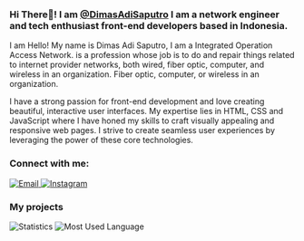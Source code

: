 
<!--
**DimasAdiSaputro/Dimasadisaputro** is a ✨ _special_ ✨ repository because its `README.md` (this file) appears on your GitHub profile.

Here are some ideas to get you started:

- 🔭 I’m currently working on ...
- 🌱 I’m currently learning ...
- 👯 I’m looking to collaborate on ...
- 🤔 I’m looking for help with ...
- 💬 Ask me about ...
- 📫 How to reach me: ...
- 😄 Pronouns: ...
- ⚡ Fun fact: ...
-->

### Hi There👋! <span>I am <a href="http://dimasadisaputro.github.io/">@DimasAdiSaputro<a> I am a network engineer and tech enthusiast front-end developers based in Indonesia.</span>

<span>I am <a>
Hello! My name is Dimas Adi Saputro, I am a Integrated Operation Access Network. is a profession whose job is to do and repair things related to internet provider networks, both wired, fiber optic, computer, and wireless in an organization. Fiber optic, computer, or wireless in an organization.
   <p>I have a strong passion for front-end development and love creating beautiful, interactive user interfaces. My expertise lies in HTML, CSS and JavaScript where I have honed my skills to craft visually appealing and responsive web pages. I strive to create seamless user experiences by leveraging the power of these core technologies.
<a></span>

### Connect with me:
<p align="">
  
  <a href="mailto:dimasadisaputr0699@gmail.com" target="_blank">
  <img src="https://img.shields.io/badge/-Gmail-c14438?style=flat-square&logo=Gmail&logoColor=white" alt="Email">
  </a>

  <a href="https://www.instagram.com/dimas_saputra06/" target="_blank">
    <img src="https://img.shields.io/badge/-Instagram-e4405f?style=flat-square&logo=instagram&logoColor=white" alt="Instagram">
  </a>

</p>

    

### My projects

![Statistics](https://github-readme-stats.vercel.app/api?username=DimasAdiSaputro&show_icons=true&theme=vue-dark)
![Most Used Language](https://github-readme-stats.vercel.app/api/top-langs/?username=DimasAdiSaputro&hide=batchfile&layout=compact&theme=vue-dark)
